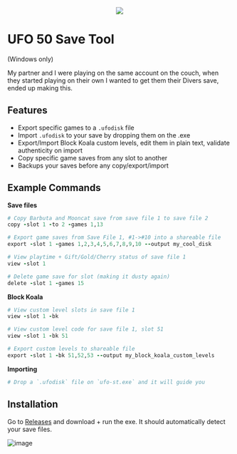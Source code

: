 <p align="center">
  <img src="https://github.com/user-attachments/assets/f6aa7019-a242-4d76-8735-893f8c4dd0ba" />
</p>

# UFO 50 Save Tool
(Windows only)

My partner and I were playing on the same account on the couch, when they started playing on their own I wanted to get them their Divers save, ended up making this.

## Features
- Export specific games to a `.ufodisk` file
- Import `.ufodisk` to your save by dropping them on the .exe
- Export/Import Block Koala custom levels, edit them in plain text, validate authenticity on import
- Copy specific game saves from any slot to another
- Backups your saves before any copy/export/import

## Example Commands
**Save files**
```rb
# Copy Barbuta and Mooncat save from save file 1 to save file 2
copy -slot 1 -to 2 -games 1,13

# Export game saves from Save File 1, #1->#10 into a shareable file
export -slot 1 -games 1,2,3,4,5,6,7,8,9,10 --output my_cool_disk

# View playtime + Gift/Gold/Cherry status of save file 1
view -slot 1

# Delete game save for slot (making it dusty again)
delete -slot 1 -games 15
```
**Block Koala**
```rb
# View custom level slots in save file 1
view -slot 1 -bk

# View custom level code for save file 1, slot 51
view -slot 1 -bk 51

# Export custom levels to shareable file
export -slot 1 -bk 51,52,53 --output my_block_koala_custom_levels
```
**Importing**
```rb
# Drop a `.ufodisk` file on `ufo-st.exe` and it will guide you
```

## Installation
Go to [Releases](https://github.com/rowancodes/ufo-50-st/releases) and download + run the exe. It should automatically detect your save files.

![image](https://github.com/user-attachments/assets/4bb96da5-1dd7-4d13-8937-665774ea4657)
